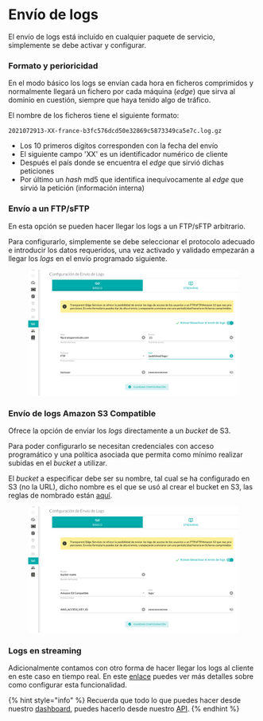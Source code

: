 # Envío de logs

El envío de logs está incluído en cualquier paquete de servicio, simplemente se debe activar y configurar.

### Formato y perioricidad

En el modo básico los logs se envían cada hora en ficheros comprimidos y normalmente llegará un fichero por cada máquina (_edge_) que sirva al dominio en cuestión, siempre que haya tenido algo de tráfico.

El nombre de los ficheros tiene el siguiente formato:

```shell
2021072913-XX-france-b3fc576dcd50e32869c5873349ca5e7c.log.gz
```

* Los 10 primeros dígitos corresponden con la fecha del envío
* El siguiente campo 'XX' es un identificador numérico de cliente
* Después el país donde se encuentra el _edge_ que sirvió dichas peticiones
* Por último un _hash_ md5 que identifica inequívocamente al _edge_ que sirvió la petición (información interna)

### Envío a un FTP/sFTP

En esta opción se pueden hacer llegar los logs a un FTP/sFTP arbitrario.

Para configurarlo, simplemente se debe seleccionar el protocolo adecuado e introducir los datos requeridos, una vez activado y validado empezarán a llegar los _logs_ en el envío programado siguiente.

<figure><img src="../../.gitbook/assets/image (3).png" alt=""><figcaption></figcaption></figure>

### Envío de logs Amazon S3 Compatible



Ofrece la opción de enviar los _logs_ directamente a un _bucket_ de S3.

Para poder configurarlo se necesitan credenciales con acceso programático y una política asociada que permita como mínimo realizar subidas en el _bucket_ a utilizar.

El _bucket_ a especificar debe ser su nombre, tal cual se ha configurado en S3 (no la URL), dicho nombre es el que se usó al crear el bucket en S3, las reglas de nombrado están [aquí](https://docs.aws.amazon.com/AmazonS3/latest/userguide/bucketnamingrules.html).

<figure><img src="../../.gitbook/assets/image (5).png" alt=""><figcaption></figcaption></figure>

### Logs en streaming

Adicionalmente contamos con otro forma de hacer llegar los logs al cliente en este caso en tiempo real. En este [enlace](https://docs.transparentedge.eu/guias/streaming-de-logs-con-kafka) puedes ver más detalles sobre como configurar esta funcionalidad.

{% hint style="info" %}
Recuerda que todo lo que puedes hacer desde nuestro [dashboard](https://dashboard.transparetncdn.com), puedes hacerlo desde nuestro [API](../faq/glosario/api.md).
{% endhint %}
